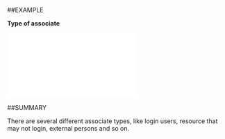 
##EXAMPLE

**Type of associate**



![](..\..\Examples\vbs\SOAssociate.Type.vbs.txt)


##SUMMARY

There are several different associate types, like login users, resource that may not login, external persons and so on.

